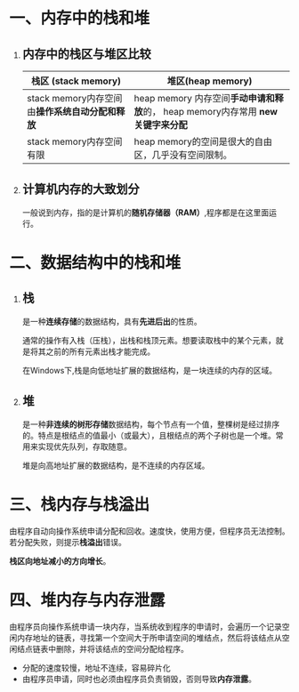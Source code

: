 # 一、内存中的栈和堆

1. ## 内存中的栈区与堆区比较 

   | 栈区 (stack memory)                              | 堆区(heap memory)                                            |
   | ------------------------------------------------ | ------------------------------------------------------------ |
   | stack memory内存空间由**操作系统自动分配和释放** | heap memory 内存空间**手动申请和释放**的， heap memory内存常用  **new 关键字来分配** |
   | stack memory内存空间有限                         | heap memory的空间是很大的自由区，几乎没有空间限制。          |

2. ##  计算机内存的大致划分

   一般说到内存，指的是计算机的**随机存储器（RAM）**,程序都是在这里面运行。

# 二、数据结构中的栈和堆

1. ##  栈

   是一种**连续存储**的数据结构，具有**先进后出**的性质。

   通常的操作有入栈（压栈），出栈和栈顶元素。想要读取栈中的某个元素，就是将其之前的所有元素出栈才能完成。

   在Windows下,栈是向低地址扩展的数据结构，是一块连续的内存的区域。

   

2. ## 堆

   是一种**非连续的树形存储**数据结构，每个节点有一个值，整棵树是经过排序的。特点是根结点的值最小（或最大），且根结点的两个子树也是一个堆。常用来实现优先队列，存取随意。

   堆是向高地址扩展的数据结构，是不连续的内存区域。

# 三、栈内存与栈溢出

由程序自动向操作系统申请分配和回收。速度快，使用方便，但程序员无法控制。若分配失败，则提示**栈溢出**错误。

**栈区向地址减小的方向增长**。

# 四、堆内存与内存泄露

由程序员向操作系统申请一块内存，当系统收到程序的申请时，会遍历一个记录空闲内存地址的链表，寻找第一个空间大于所申请空间的堆结点，然后将该结点从空闲结点链表中删除，并将该结点的空间分配给程序。

- 分配的速度较慢，地址不连续，容易碎片化
- 由程序员申请，同时也必须由程序员负责销毁，否则导致**内存泄露**。